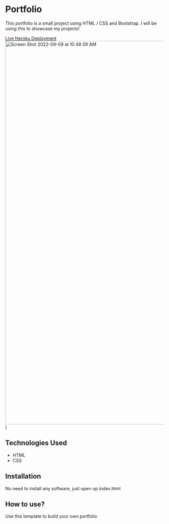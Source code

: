# Portfolio

This portfolio is a small project using HTML / CSS and Bootstrap. I will be using this to showcase my projects!

[Live Heroku Deployment](https://portfolio-hannahmeza.herokuapp.com/)
<img width="1219" alt="Screen Shot 2022-09-09 at 10 48 09 AM" src="https://user-images.githubusercontent.com/109645581/189413672-031083e8-6884-4ac7-9ee2-0fcbc1caa68c.png">
)

## Technologies Used

* HTML
* CSS

## Installation

No need to install any software, just open up index.html

## How to use?

Use this template to build your own portfolio
